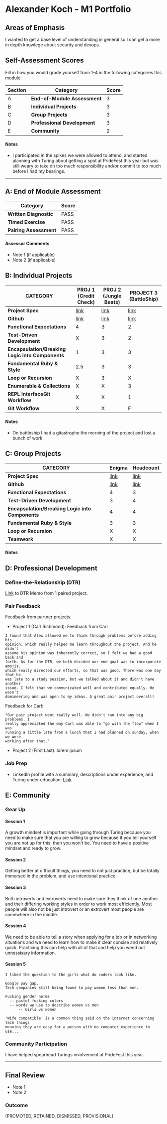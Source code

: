 # Alexander Koch - M1 Portfolio

## Areas of Emphasis

I wanted to get a base level of understanding in general so I can get a
more in depth knowlege about security and devops. 

## Self-Assessment Scores

Fill in how you would grade yourself from 1-4 in the following categories this module.

| Section | Category | Score |
| - | ----- | - |
| A | **End-of-Module Assessment** | 3 |
| B | **Individual Projects** | 3 |
| C | **Group Projects** | 3 |
| D | **Professional Development** | 3 |
| E | **Community** | 2 |

#### Notes

*   I participated in the spikes we were allowed to attend, and started planning with Turing about getting a spot at PrideFest this year but was still weary to take on too much responsibility and/or commit to too much before I had my bearings.

------------------------------------------------

## A: End of Module Assessment

| Category | Score |
| ----- | - |
| **Written Diagnostic** | PASS |
| **Timed Exercise** | PASS |
| **Pairing Assessment** | PASS |

#### Assessor Comments

*   Note 1 (if applicable)
*   Note 2 (if applicable)


## B: Individual Projects

| CATEGORY | PROJ 1 (Credit Check) | PROJ 2 (Jungle Beats) | PROJECT 3 (BattleShip) |
| - | - | - | - |
| **Project Spec** | [link](http://backend.turing.io/module1/projects/credit_check) | [link](http://backend.turing.io/module1/projects/jungle_beat) | [link](http://backend.turing.io/module1/projects/battleship) |
| **Github** | [link](https://github.com/alex-w-k/credit_check) | [link](https://github.com/alex-w-k/jungle_beats) | [link](https://github.com/alex-w-k/re-battleship) |
| **Functional Expectations** | 4 | 3 | 2 |
| **Test-Driven Development** | X | 3 | 2 |
| **Encapsulation/Breaking Logic into Components** | 1 | 3 | 3 |
| **Fundamental Ruby & Style** | 2.5 | 3 | 3 |
| **Loop or Recursion** | X | 3 | X |
| **Enumerable & Collections** | X | X | 3 |
| **REPL InterfaceGit Workflow** | X | X | 1 |
| **Git Workflow** | X | X | F |

#### Notes

*   On battleship I had a gitastrophe the morning of the project and lost a bunch of work.


## C: Group Projects

| CATEGORY | Enigma | Headcount |
| - | - | - |
| **Project Spec** | [link](http://backend.turing.io/module1/projects/enigma) | [link](http://backend.turing.io/module1/projects/headcount) |
| **Github** | [link](https://github.com/alex-w-k/enigma) | [link](https://github.com/alex-w-k/headcount) |
| **Functional Expectations** | 4 | 3 |
| **Test-Driven Development** | 3 | 4 |
| **Encapsulation/Breaking Logic into Components** | 4 | 4 |
| **Fundamental Ruby & Style** | 3 | 3 |
| **Loop or Recursion** | X | X |
| **Teamwork** | X | X |

#### Notes



## D: Professional Development

### Define-the-Relationship (DTR)

[Link](https://gist.github.com/alex-w-k/ff2d1ec2b6e538f5d0bfbc0cf19a37b2) to DTR Memo from 1 paired project.

### Pair Feedback

Feedback from partner projects.

*   Project 1 (Carl Richmond): 
Feedback from Carl
```
I found that Alex allowed me to think through problems before adding his
opinion, which really helped me learn throughout the project. And he didn't
assume his opinion was inherently correct, so I felt we had a good back and
forth. As for the DTR, we both decided our end goal was to incorporate emojis.
which really directed our efforts, so that was good. There was one day that he
was late to a study session, but we talked about it and didn't have another
issue. I felt that we communicated well and contributed equally. He wasn't
domineering and was open to my ideas. A great pair project overall!

```

Feedback for Carl:

```
"Our pair project went really well. We didn't run into any big problems. I 
really appreciated the way Carl was able to "go with the flow" when I was
running a little late from a lunch that I had planned on sunday, when we were
working after that."
```


*   Project 2 (First Last): lorem ipsum

### Job Prep

*   LinkedIn profile with a summary, descriptions under experience, and Turing under education: [Link](ihttps://www.linkedin.com/in/alexander-koch/)



## E: Community

### Gear Up

#### Session 1

A growth mindset is important while going through Turing because you need to make sure that you are willing to grow
because if you tell yourself you are not up for this, then you won't be. You need to have a positive mindset and ready to grow.

#### Session 2

Getting better at difficult things, you need to not just practice, but be totally immersed in the problem, and use intentional practice.

#### Session 3

Both introverts and extroverts need to make sure they think of one another and their differing working styles in order to work
most efficiently. Most people will also not be just introvert or an extrovert most people are somewhere in the middle.


#### Session 4

We need to be able to tell a story when applying for a job or in networking situations and we need to learn how to 
make it clear consise and relatively quick. Practicing this can help with all of that and help you weed out unnessisary
information.


#### Session 5

```
I liked the question to the girls what do coders look like.

Google pay gap. 
Tech companies still being found to pay women less than men.

Fucking gender norms
  -- pastel fucking colors
  -- words we use to describe women vs men 
      -- Girls vs women 

'Wife compatible' is a common thing said on the internet concerning tech things
meaning they are easy for a person with no computer experience to use... 
```

### Community Participation
I have helped spearhead Turings involvement at PrideFest this year.

-------------------------------------------------------------

## Final Review

*   Note 1
*   Note 2

### Outcome

(PROMOTED, RETAINED, DISMISSED, PROVISIONAL)
